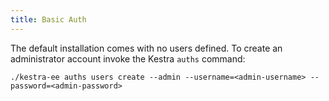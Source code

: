 ```yaml
---
title: Basic Auth
---
```



The default installation comes with no users defined. To create an administrator account invoke the Kestra `auths` command:

`./kestra-ee auths users create --admin --username=<admin-username> --password=<admin-password>`
